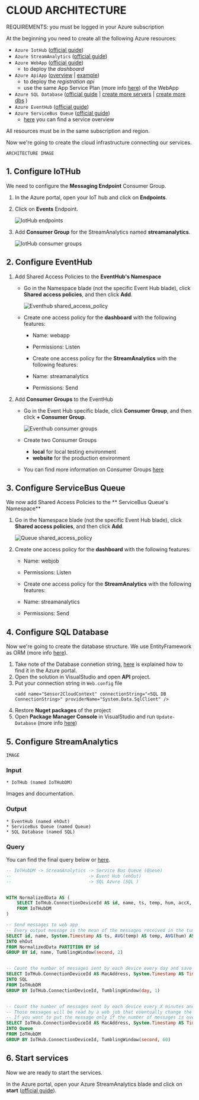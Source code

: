 # CLOUD ARCHITECTURE

REQUIREMENTS: you must be logged in your Azure subscription

At the beginning you need to create all the following Azure resources:

* `Azure IotHub` ([official guide](https://docs.microsoft.com/en-us/azure/iot-hub/iot-hub-create-through-portal))
* `Azure StreamAnalytics` ([official guide](https://docs.microsoft.com/en-us/azure/stream-analytics/stream-analytics-create-a-job))
* `Azure WebApp` ([official guide](https://docs.microsoft.com/en-us/azure/app-service-web/app-service-web-how-to-create-a-web-app-in-an-ase))
    * to deploy the *dashboard*
* `Azure ApiApp` ([overview](https://docs.microsoft.com/en-us/azure/app-service-api/app-service-api-apps-why-best-platform) | [example](https://docs.microsoft.com/en-us/azure/app-service-api/app-service-api-dotnet-get-started))
    * to deploy the *registration api*
    * use the same App Service Plan (more info [here](https://docs.microsoft.com/en-us/azure/app-service/app-service-value-prop-what-is)) of the WebApp
* `Azure SQL Database`  ([official guide](https://docs.microsoft.com/en-us/azure/sql-database/sql-database-get-started)
                        | [create more servers](https://github.com/Microsoft/azure-docs/blob/master/articles/sql-database/sql-database-create-servers.md)
                        | [create more dbs](https://github.com/Microsoft/azure-docs/blob/master/articles/sql-database/sql-database-create-databases.md)
                        ) 
* `Azure EventHub` ([official guide](https://docs.microsoft.com/en-us/azure/event-hubs/event-hubs-csharp-ephcs-getstarted))
* `Azure ServiceBus Queue` ([official guide](https://docs.microsoft.com/en-us/azure/service-bus-messaging/service-bus-dotnet-get-started-with-queues#2-create-a-queue-using-the-azure-portal))
    * [here](https://docs.microsoft.com/en-us/azure/service-bus-messaging/service-bus-queues-topics-subscriptions) you can find a service overview


All resources must be in the same subscription and region. 

Now we're going to create the cloud infrastructure connecting our services.

```
ARCHITECTURE IMAGE
```

## 1. Configure IoTHub 
We need to configure the **Messaging Endpoint** Consumer Group.

1. In the Azure portal, open your IoT hub and click on **Endpoints**.
2. Click on **Events** Endpoint.
    
    ![IotHub endpoints](../Docs/images/iothub_endpoints.png)

3. Add **Consumer Group** for the StreamAnalytics named **streamanalytics**.

    ![IotHub consumer groups](../Docs/images/iothub_consumergroups.png)


## 2. Configure EventHub
1. Add Shared Access Policies to the **EventHub's Namespace**
    * Go in the Namespace blade (not the specific Event Hub blade), click **Shared access policies**, and then click **Add**.

        ![Eventhub shared_access_policy](../Docs/images/event_hub_shared_access_policy.png)

    * Create one access policy for the **dashboard** with the following features:
        * Name: webapp
        * Permissions: Listen
    
        * Create one access policy for the **StreamAnalytics** with the following features:
        * Name: streamanalytics
        * Permissions: Send

2. Add **Consumer Groups** to the EventHub
    * Go in the Event Hub specific blade, click **Consumer Group**, and then click **+ Consumer Group**.

        ![Eventhub consumer groups](../Docs/images/event_hub_consumer_group.png)

    * Create two Consumer Groups
        * **local** for local testing environment
        * **website** for the production environment

    * You can find more information on Consumer Groups [here](https://docs.microsoft.com/en-us/azure/event-hubs/event-hubs-overview#consumer-groups)

## 3. Configure ServiceBus Queue
We now add Shared Access Policies to the ** ServiceBus Queue's Namespace**
1. Go in the Namespace blade (not the specific Event Hub blade), click **Shared access policies**, and then click **Add**.

    ![Queue shared_access_policy](../Docs/images/queue_access_policy.png)

2. Create one access policy for the **dashboard** with the following features:
    * Name: webjob
    * Permissions: Listen

    * Create one access policy for the **StreamAnalytics** with the following features:
    * Name: streamanalytics
    * Permissions: Send


## 4. Configure SQL Database
Now we're going to create the database structure.
We use EntityFramework as ORM (more info [here](https://msdn.microsoft.com/en-us/library/bb399567.aspx)).

1. Take note of the Database connetion string, [here](https://docs.microsoft.com/en-us/azure/sql-database/sql-database-get-started#view-database-properties-in-the-azure-portal) is explained how to find it in the Azure portal.
2. Open the solution in VisualStudio and open **API** project.
3. Put your connection string in `Web.config` file
    ```
    <add name="Sensor2CloudContext" connectionString="<SQL DB ConnectionString>" providerName="System.Data.SqlClient" />
    ```
4. Restore **Nuget packages** of the project 
5. Open **Package Manager Console** in VisualStudio and run `Update-Database` (more info [here](https://www.asp.net/mvc/overview/getting-started/getting-started-with-ef-using-mvc/migrations-and-deployment-with-the-entity-framework-in-an-asp-net-mvc-application))

## 5. Configure StreamAnalytics

```
IMAGE
```

### Input
    * IoTHub (named IoTHubDM)
Images and documentation.

### Output
    * EventHub (named ehOut)
    * ServiceBus Queue (named Queue)
    * SQL Database (named SQL)

### Query
You can find the final query below or [here](../Utilities/StreamAnalyticsQuery.sql).

```sql
-- IoTHubDM -> StreamAnalytics -> Service Bus Queue (Queue)
--                             -> Event Hub (ehOut)
--                             -> SQL Azure (SQL )


WITH NormalizedData AS (
    SELECT IoTHub.ConnectionDeviceId AS id, name, ts, temp, hum, accX, accY, accZ, gyrX, gyrY, gyrZ
    FROM IoTHubDM
)

-- Send messages to web app
-- Every output message is the mean of the messages received in the tumbling window
SELECT id, name, System.Timestamp AS ts, AVG(temp) AS temp, AVG(hum) AS hum, AVG(accX) AS accX, AVG(accY) AS accY, AVG(accZ) AS accZ, AVG(gyrX) AS gyrX, AVG(gyrY) AS gyrY, AVG(gyrZ) AS gyrZ, 'ins' AS mtype
INTO ehOut
FROM NormalizedData PARTITION BY id
GROUP BY id, name, TumblingWindow(second, 2)


-- Count the number of messages sent by each device every day and save it in a SQL database
SELECT IoTHub.ConnectionDeviceId AS MacAddress, System.Timestamp AS Timestamp, COUNT(*) AS MessagesCount
INTO SQL
FROM IoTHubDM
GROUP BY IoTHub.ConnectionDeviceId, TumblingWindow(day, 1)


-- Count the number of messages sent by each device every X minutes and put these info to a message in a queue
-- Those messages will be read by a web job that eventually change the status of every device (enabled/disabled/warning)
-- If you want to put the message only if the number of messages is over a threshold add "HAVING MessagesCount > Y" at the end
SELECT IoTHub.ConnectionDeviceId AS MacAddress, System.Timestamp AS Timestamp, COUNT(*) AS MessagesCount
INTO Queue
FROM IoTHubDM
GROUP BY IoTHub.ConnectionDeviceId, TumblingWindow(second, 60)
```

## 6. Start services
Now we are ready to start the services.

In the Azure portal, open your Azure StreamAnalytics blade and click on **start** ([official guide](https://docs.microsoft.com/en-us/azure/stream-analytics/stream-analytics-run-a-job)).